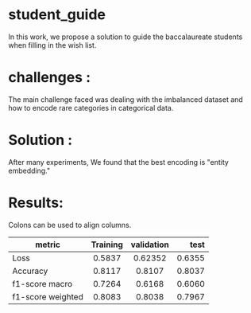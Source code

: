 # student_guide
In this work, we propose a solution to guide the baccalaureate students when filling in the wish list.  


# challenges :
The main challenge faced was dealing with the imbalanced dataset and how to encode rare categories in categorical data.

# Solution :
After many experiments, We found that the best encoding is "entity embedding."

# Results:
Colons can be used to align columns.

metric              | Training           | validation           | test  |
--------------------| :-----------------:|:--------------------:| -----:|
 Loss               | 0.5837             | 0.62352              |0.6355 |
 Accuracy           | 0.8117             | 0.8107               |0.8037 |
 f1-score macro     | 0.7264             | 0.6168               |0.6060 |
 f1-score weighted  |0.8083              |0.8038                |0.7967 |

